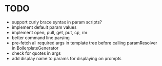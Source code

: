 # TODO
- support curly brace syntax in param scripts?
- implement default param values
- implement open, pull, get, put, cp, rm
- better command line parsing 
- pre-fetch all required args in template tree before calling paramResolver in BoilerplateGenerator
- check for quotes in args
- add display name to params for displaying on prompts
